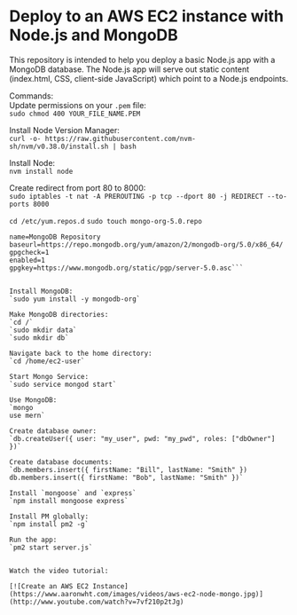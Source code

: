 # Deploy to an AWS EC2 instance with Node.js and MongoDB

This repository is intended to help you deploy a basic Node.js app with a MongoDB database.  The Node.js app will serve out static content (index.html, CSS, client-side JavaScript) which point to a Node.js endpoints.  

Commands:  
Update permissions on your `.pem` file:  
`sudo chmod 400 YOUR_FILE_NAME.PEM`  

Install Node Version Manager:  
`curl -o- https://raw.githubusercontent.com/nvm-sh/nvm/v0.38.0/install.sh | bash` 

Install Node:  
`nvm install node` 

Create redirect from port 80 to 8000:  
`sudo iptables -t nat -A PREROUTING -p tcp --dport 80 -j REDIRECT --to-ports 8000`  



`cd /etc/yum.repos.d` 
`sudo touch mongo-org-5.0.repo`  

```[mongodb-org-5.0]
name=MongoDB Repository
baseurl=https://repo.mongodb.org/yum/amazon/2/mongodb-org/5.0/x86_64/
gpgcheck=1
enabled=1
gpgkey=https://www.mongodb.org/static/pgp/server-5.0.asc```  


Install MongoDB: 
`sudo yum install -y mongodb-org` 

Make MongoDB directories:  
`cd /`  
`sudo mkdir data`  
`sudo mkdir db`  

Navigate back to the home directory: 
`cd /home/ec2-user` 

Start Mongo Service:
`sudo service mongod start` 

Use MongoDB:
`mongo
use mern` 

Create database owner: 
`db.createUser({ user: "my_user", pwd: "my_pwd", roles: ["dbOwner"] })`

Create database documents:
`db.members.insert({ firstName: "Bill", lastName: "Smith" })
db.members.insert({ firstName: "Bob", lastName: "Smith" })` 

Install `mongoose` and `express` 
`npm install mongoose express`

Install PM globally: 
`npm install pm2 -g` 

Run the app: 
`pm2 start server.js` 


Watch the video tutorial:

[![Create an AWS EC2 Instance](https://www.aaronwht.com/images/videos/aws-ec2-node-mongo.jpg)](http://www.youtube.com/watch?v=7vf210p2tJg)
